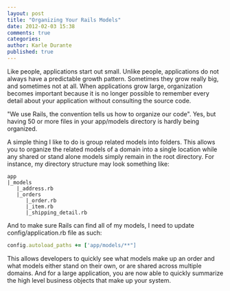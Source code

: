 ```yaml
---
layout: post
title: "Organizing Your Rails Models"
date: 2012-02-03 15:38
comments: true
categories: 
author: Karle Durante
published: true
---
```


Like people, applications start out small.  Unlike people, applications do not always have a predictable growth pattern.  Sometimes they grow really big, and sometimes not at all.  When applications grow large, organization becomes important because it is no longer possible to remember every detail about your application without consulting the source code. 

"We use Rails, the convention tells us how to organize our code".  Yes, but having 50 or more files in your app/models directory is hardly being organized.  

A simple thing I like to do is group related models into folders.  This allows you to organize the related models of a domain into a single location while any shared or stand alone models simply remain in the root directory.  For instance, my directory structure may look something like:

```
app
|_models
   |_address.rb
   |_orders
      |_order.rb
      |_item.rb
      |_shipping_detail.rb
```

And to make sure Rails can find all of my models, I need to update config/application.rb file as such:

```ruby
config.autoload_paths += ['app/models/**"]
```

This allows developers to quickly see what models make up an order and what models either stand on their own, or are shared across multiple domains.  And for a large application, you are now able to quickly summarize the high level business objects that make up your system.